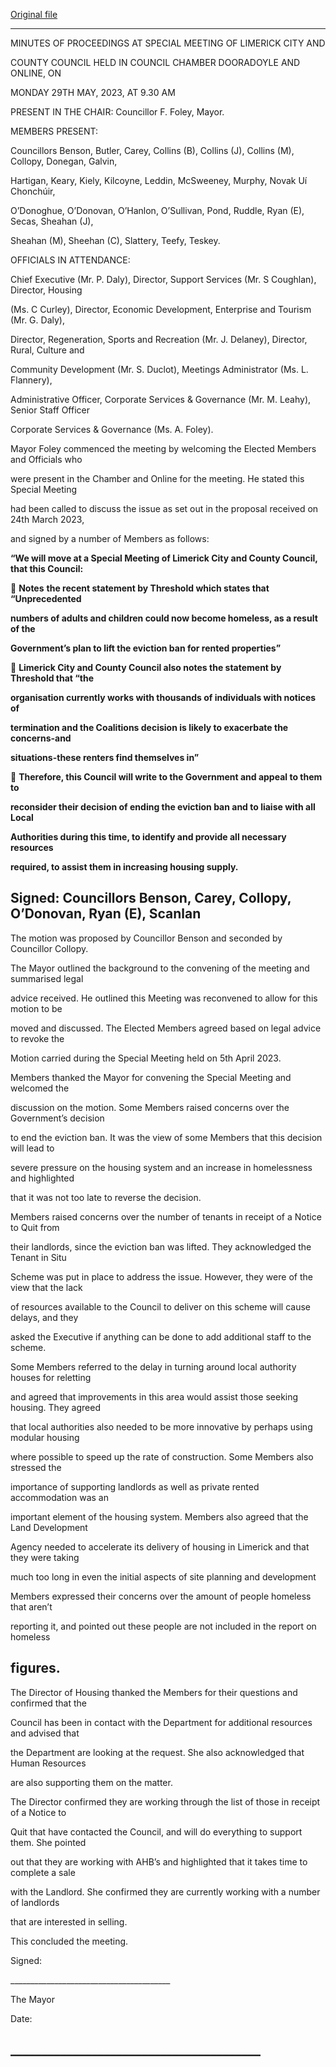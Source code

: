 [Original file](https://www.limerick.ie/sites/default/files/media/documents/2023-07/01-d-Minutes-Special-Meeting-of-Limerick-City-and-County-Council-29th-May-2023.pdf)

---
MINUTES OF PROCEEDINGS AT SPECIAL MEETING OF LIMERICK CITY AND

COUNTY COUNCIL HELD IN COUNCIL CHAMBER DOORADOYLE AND ONLINE, ON

MONDAY 29TH MAY, 2023, AT 9.30 AM

PRESENT IN THE CHAIR: Councillor F. Foley, Mayor.

MEMBERS PRESENT:

Councillors Benson, Butler, Carey, Collins (B), Collins (J), Collins (M), Collopy, Donegan, Galvin,

Hartigan, Keary, Kiely, Kilcoyne, Leddin, McSweeney, Murphy, Novak Uí Chonchúir,

O’Donoghue, O’Donovan, O’Hanlon, O’Sullivan, Pond, Ruddle, Ryan (E), Secas, Sheahan (J),

Sheahan (M), Sheehan (C), Slattery, Teefy, Teskey.

OFFICIALS IN ATTENDANCE:

Chief Executive (Mr. P. Daly), Director, Support Services (Mr. S Coughlan), Director, Housing

(Ms. C Curley), Director, Economic Development, Enterprise and Tourism (Mr. G. Daly),

Director, Regeneration, Sports and Recreation (Mr. J. Delaney), Director, Rural, Culture and

Community Development (Mr. S. Duclot), Meetings Administrator (Ms. L. Flannery),

Administrative Officer, Corporate Services & Governance (Mr. M. Leahy), Senior Staff Officer

Corporate Services & Governance (Ms. A. Foley).

Mayor Foley commenced the meeting by welcoming the Elected Members and Officials who

were present in the Chamber and Online for the meeting. He stated this Special Meeting

had been called to discuss the issue as set out in the proposal received on 24th March 2023,

and signed by a number of Members as follows:

**“We will move at a Special Meeting of Limerick City and County Council, that this Council:**

 **Notes** **the recent statement by Threshold which states that “Unprecedented**

**numbers of adults and children could now become homeless, as a result of the**

**Government’s plan to lift the eviction ban for rented properties”**

 **Limerick City and County Council also notes the statement by Threshold that “the**

**organisation currently works with thousands of individuals with notices of**

**termination and the Coalitions decision is likely to exacerbate the concerns-and**

**situations-these renters find themselves in”**

 **Therefore, this Council will write to the Government and appeal to them to**

**reconsider their decision of ending the eviction ban and to liaise with all Local**

**Authorities during this time, to identify and provide all necessary resources**

**required, to assist them in increasing housing supply.**

**Signed: Councillors Benson, Carey, Collopy, O’Donovan, Ryan (E), Scanlan**
---
The motion was proposed by Councillor Benson and seconded by Councillor Collopy.

The Mayor outlined the background to the convening of the meeting and summarised legal

advice received. He outlined this Meeting was reconvened to allow for this motion to be

moved and discussed. The Elected Members agreed based on legal advice to revoke the

Motion carried during the Special Meeting held on 5th April 2023.

Members thanked the Mayor for convening the Special Meeting and welcomed the

discussion on the motion. Some Members raised concerns over the Government’s decision

to end the eviction ban. It was the view of some Members that this decision will lead to

severe pressure on the housing system and an increase in homelessness and highlighted

that it was not too late to reverse the decision.

Members raised concerns over the number of tenants in receipt of a Notice to Quit from

their landlords, since the eviction ban was lifted. They acknowledged the Tenant in Situ

Scheme was put in place to address the issue. However, they were of the view that the lack

of resources available to the Council to deliver on this scheme will cause delays, and they

asked the Executive if anything can be done to add additional staff to the scheme.

Some Members referred to the delay in turning around local authority houses for reletting

and agreed that improvements in this area would assist those seeking housing. They agreed

that local authorities also needed to be more innovative by perhaps using modular housing

where possible to speed up the rate of construction. Some Members also stressed the

importance of supporting landlords as well as private rented accommodation was an

important element of the housing system. Members also agreed that the Land Development

Agency needed to accelerate its delivery of housing in Limerick and that they were taking

much too long in even the initial aspects of site planning and development

Members expressed their concerns over the amount of people homeless that aren’t

reporting it, and pointed out these people are not included in the report on homeless

figures.
---
The Director of Housing thanked the Members for their questions and confirmed that the

Council has been in contact with the Department for additional resources and advised that

the Department are looking at the request. She also acknowledged that Human Resources

are also supporting them on the matter.

The Director confirmed they are working through the list of those in receipt of a Notice to

Quit that have contacted the Council, and will do everything to support them. She pointed

out that they are working with AHB’s and highlighted that it takes time to complete a sale

with the Landlord. She confirmed they are currently working with a number of landlords

that are interested in selling.

This concluded the meeting.

Signed:

\_\_\_\_\_\_\_\_\_\_\_\_\_\_\_\_\_\_\_\_\_\_\_\_\_\_\_\_\_\_\_\_\_\_\_\_\_\_\_\_

The Mayor

Date:

\_\_\_\_\_\_\_\_\_\_\_\_\_\_\_\_\_\_\_\_\_\_\_\_\_\_\_\_\_\_\_\_\_\_\_\_\_\_\_\_
---

